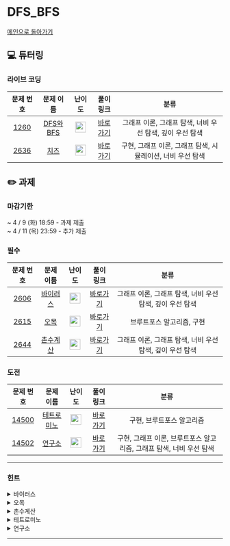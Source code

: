 # DFS_BFS
[메인으로 돌아가기](https://github.com/Altu-Bitu-6/Notice) 
## 💻 튜터링 
### 라이브 코딩
| 문제 번호 | 문제 이름 | 난이도 | 풀이 링크 | 분류 |
| :-: | :-: | :-: | :-: | :-: |
| [1260](https://www.acmicpc.net/problem/1260) | [DFS와 BFS](https://www.acmicpc.net/problem/1260) | <img height="25px" width="25px" src="https://static.solved.ac/tier_small/9.svg"/> | [바로가기](https://github.com/Altu-Bitu-6/Notice/blob/main/08_DFS_BFS/라이브코딩/1260.cpp) | 그래프 이론, 그래프 탐색, 너비 우선 탐색, 깊이 우선 탐색 |
| [2636](https://www.acmicpc.net/problem/2636) | [치즈](https://www.acmicpc.net/problem/2636) | <img height="25px" width="25px" src="https://static.solved.ac/tier_small/12.svg"/> | [바로가기](https://github.com/Altu-Bitu-6/Notice/blob/main/08_DFS_BFS/라이브코딩/2636.cpp) | 구현, 그래프 이론, 그래프 탐색, 시뮬레이션, 너비 우선 탐색 |
## ✏️ 과제 
### 마감기한
~ 4 / 9 (화) 18:59 - 과제 제출 </br>
~ 4 / 11 (목) 23:59 - 추가 제출 </br>
### 필수
| 문제 번호 | 문제 이름 | 난이도 | 풀이 링크 | 분류 |
| :-: | :-: | :-: | :-: | :-: |
| [2606](https://www.acmicpc.net/problem/2606) | [바이러스](https://www.acmicpc.net/problem/2606) | <img height="25px" width="25px" src="https://static.solved.ac/tier_small/8.svg"/> | [바로가기](https://github.com/Altu-Bitu-6/Notice/blob/main/08_DFS_BFS/필수/2606.cpp) | 그래프 이론, 그래프 탐색, 너비 우선 탐색, 깊이 우선 탐색 |
| [2615](https://www.acmicpc.net/problem/2615) | [오목](https://www.acmicpc.net/problem/2615) | <img height="25px" width="25px" src="https://static.solved.ac/tier_small/10.svg"/> | [바로가기](https://github.com/Altu-Bitu-6/Notice/blob/main/08_DFS_BFS/필수/2615.cpp) | 브루트포스 알고리즘, 구현 |
| [2644](https://www.acmicpc.net/problem/2644) | [촌수계산](https://www.acmicpc.net/problem/2644) | <img height="25px" width="25px" src="https://static.solved.ac/tier_small/9.svg"/> | [바로가기](https://github.com/Altu-Bitu-6/Notice/blob/main/08_DFS_BFS/필수/2644.cpp) | 그래프 이론, 그래프 탐색, 너비 우선 탐색, 깊이 우선 탐색 |
### 도전
| 문제 번호 | 문제 이름 | 난이도 | 풀이 링크 | 분류 |
| :-: | :-: | :-: | :-: | :-: |
| [14500](https://www.acmicpc.net/problem/14500) | [테트로미노](https://www.acmicpc.net/problem/14500) | <img height="25px" width="25px" src="https://static.solved.ac/tier_small/12.svg"/> | [바로가기](https://github.com/Altu-Bitu-6/Notice/blob/main/08_DFS_BFS/도전/14500.cpp) | 구현, 브루트포스 알고리즘 |
| [14502](https://www.acmicpc.net/problem/14502) | [연구소](https://www.acmicpc.net/problem/14502) | <img height="25px" width="25px" src="https://static.solved.ac/tier_small/12.svg"/> | [바로가기](https://github.com/Altu-Bitu-6/Notice/blob/main/08_DFS_BFS/도전/14502.cpp) | 구현, 그래프 이론, 브루트포스 알고리즘, 그래프 탐색, 너비 우선 탐색 |
---
 ### 힌트
<details><summary>바이러스</summary><div markdown="1">&nbsp;&nbsp;&nbsp;&nbsp;컴퓨터 연결 관계를 어떤 방식으로 나타내면 좋을지 생각해보세요. 1번 컴퓨터가 바이러스에 감염되는 경우를 구하는 조건이 무엇일까요?</div></details>
<details><summary>오목</summary><div markdown="1">&nbsp;&nbsp;&nbsp;&nbsp;여섯 알이 연속적으로 놓이는 경우는 제외해야 해요. 검사를 시작할 기준점에서부터 어떤 방향으로 검사를 진행해야 할까요? 연속적으로 놓인 다섯 알 중 어느 위치의 알부터 검사가 시작되어야 할까요?</div></details>
<details><summary>촌수계산</summary><div markdown="1">&nbsp;&nbsp;&nbsp;&nbsp;각 사람의 부모는 최대 한 명만 주어진다. 라는 조건에 주의하여 문제를 풀어보세요!</div></details>
<details><summary>테트로미노</summary><div markdown="1">&nbsp;&nbsp;&nbsp;&nbsp;우측 하단 테트로미노는 다른 테트로미노와 성질이 조금 달라요. 그 성질에 유의하여 문제를 풀어보세요!</div></details>
<details><summary>연구소</summary><div markdown="1">&nbsp;&nbsp;&nbsp;&nbsp;1) 벽을 3개 무조건 세운 뒤, 2) 바이러스가 퍼진 공간을 탐색한다. 이 순서를 주의하여 문제를 풀어보세요!</div></details>

---